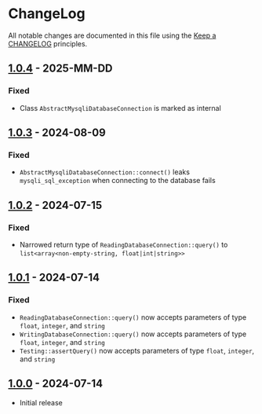 # ChangeLog

All notable changes are documented in this file using the [Keep a CHANGELOG](https://keepachangelog.com/) principles.

## [1.0.4] - 2025-MM-DD

### Fixed

* Class `AbstractMysqliDatabaseConnection` is marked as internal

## [1.0.3] - 2024-08-09

### Fixed

* `AbstractMysqliDatabaseConnection::connect()` leaks `mysqli_sql_exception` when connecting to the database fails

## [1.0.2] - 2024-07-15

### Fixed

* Narrowed return type of `ReadingDatabaseConnection::query()` to `list<array<non-empty-string, float|int|string>>`

## [1.0.1] - 2024-07-14

### Fixed

* `ReadingDatabaseConnection::query()` now accepts parameters of type `float`, `integer`, and `string`
* `WritingDatabaseConnection::query()` now accepts parameters of type `float`, `integer`, and `string`
* `Testing::assertQuery()` now accepts parameters of type `float`, `integer`, and `string`

## [1.0.0] - 2024-07-14

* Initial release

[1.0.4]: https://github.com/sebastianbergmann/mysqli-wrapper/compare/1.0.3...main
[1.0.3]: https://github.com/sebastianbergmann/mysqli-wrapper/compare/1.0.2...1.0.3
[1.0.2]: https://github.com/sebastianbergmann/mysqli-wrapper/compare/1.0.1...1.0.2
[1.0.1]: https://github.com/sebastianbergmann/mysqli-wrapper/compare/1.0.0...1.0.1
[1.0.0]: https://github.com/sebastianbergmann/mysqli-wrapper/compare/7fcdc443b92045446dc8ba4a2ed645c0e918c867...1.0.0
